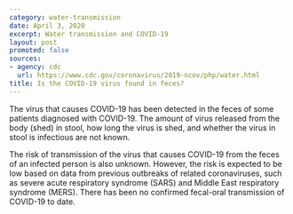 ```yaml
---
category: water-transmission
date: April 3, 2020
excerpt: Water transmission and COVID-19
layout: post
promoted: false
sources:
- agency: cdc
  url: https://www.cdc.gov/coronavirus/2019-ncov/php/water.html
title: Is the COVID-19 virus found in feces?
---
```


The virus that causes COVID-19 has been detected in the feces of some patients diagnosed with COVID-19. The amount of virus released from the body (shed) in stool, how long the virus is shed, and whether the virus in stool is infectious are not known.

The risk of transmission of the virus that causes COVID-19 from the feces of an infected person is also unknown. However, the risk is expected to be low based on data from previous outbreaks of related coronaviruses, such as severe acute respiratory syndrome (SARS) and Middle East respiratory syndrome (MERS). There has been no confirmed fecal-oral transmission of COVID-19 to date.
